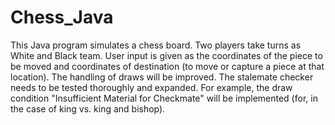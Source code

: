 # Chess_Java

This Java program simulates a chess board. Two players take turns as White and Black team. User input is given as the coordinates of the piece to be moved and coordinates of destination (to move or capture a piece at that location).  The handling of draws will be improved. The stalemate checker needs to be tested thoroughly and expanded. For example, the draw condition "Insufficient Material for Checkmate" will be implemented (for, in the case of king vs. king and bishop).
